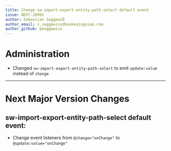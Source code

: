 ```yaml
---
title: Change sw-import-export-entity-path-select default event
issue: NEXT-28991
author: Sebastian Seggewiß
author_email: s.seggewiss@haokeyingxiao.com
author_github: @seggewiss
---
```

# Administration
* Changed `sw-import-export-entity-path-select` to emit `update:value` instead of `change`
___
# Next Major Version Changes
## sw-import-export-entity-path-select default event:
* Change event listeners from `@change="onChange"` to `@update:value="onChange"`
